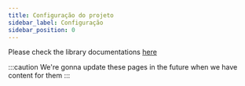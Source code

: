 ```yaml
---
title: Configuração do projeto
sidebar_label: Configuração
sidebar_position: 0
---
```


Please check the library documentations [here](https://binary-com.github.io/deriv-api/)

:::caution
We're gonna update these pages in the future when we have content for them
:::
